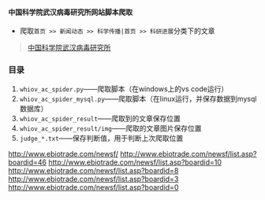 #### 中国科学院武汉病毒研究所网站脚本爬取
- 爬取`首页 >> 新闻动态 >> 科学传播|首页 >> 科研进展`分类下的文章
> [中国科学院武汉病毒研究所](http://www.whiov.ac.cn/xwdt_105286/kydt/)

### 目录
1. `whiov_ac_spider.py`——爬取脚本（在windows上的vs code运行）
1. `whiov_ac_spider_mysql.py`——爬取脚本（在linux运行，并保存数据到mysql数据库）
2. `whiov_ac_spider_result`——爬取到的文章保存位置
3. `whiov_ac_spider_result/img`——爬取的文章图片保存位置
4. `judge_*.txt`——保存判断值，用于判断上次爬取位置


http://www.ebiotrade.com/newsf/
http://www.ebiotrade.com/newsf/list.asp?boardid=46
http://www.ebiotrade.com/newsf/list.asp?boardid=10
http://www.ebiotrade.com/newsf/list.asp?boardid=8
http://www.ebiotrade.com/newsf/list.asp?boardid=3
http://www.ebiotrade.com/newsf/list.asp?boardid=0